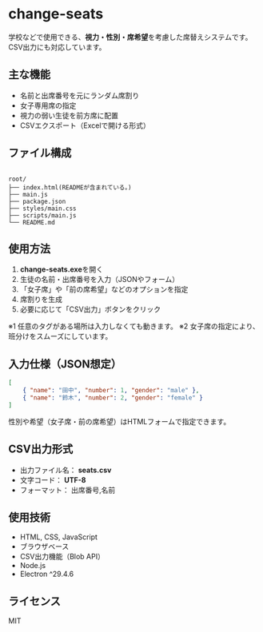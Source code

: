 # change-seats

学校などで使用できる、**視力・性別・席希望**を考慮した席替えシステムです。CSV出力にも対応しています。

## 主な機能

- 名前と出席番号を元にランダム席割り
- 女子専用席の指定
- 視力の弱い生徒を前方席に配置
- CSVエクスポート（Excelで開ける形式）

## ファイル構成

```

root/
├── index.html(READMEが含まれている。)
├── main.js
├── package.json
├── styles/main.css
├── scripts/main.js
└── README.md

````

## 使用方法

1. **change-seats.exe**を開く
2. 生徒の名前・出席番号を入力（JSONやフォーム）
3. 「女子席」や「前の席希望」などのオプションを指定
4. 席割りを生成
5. 必要に応じて「CSV出力」ボタンをクリック

※1 任意のタグがある場所は入力しなくても動きます。
※2 女子席の指定により、班分けをスムーズにしています。

## 入力仕様（JSON想定）

```json
[
    { "name": "田中", "number": 1, "gender": "male" },
    { "name": "鈴木", "number": 2, "gender": "female" }
]
````

性別や希望（女子席・前の席希望）はHTMLフォームで指定できます。

## CSV出力形式

* 出力ファイル名： **seats.csv**
* 文字コード： **UTF-8**
* フォーマット： 出席番号,名前

## 使用技術

* HTML, CSS, JavaScript
* ブラウザベース
* CSV出力機能（Blob API）
* Node.js
* Electron ^29.4.6

## ライセンス

MIT